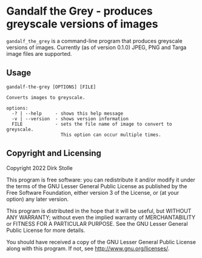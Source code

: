 # Gandalf the Grey - produces greyscale versions of images

`gandalf_the_grey` is a command-line program that produces greyscale versions
of images. Currently (as of version 0.1.0) JPEG, PNG and Targa image files are
supported.

## Usage

    gandalf-the-grey [OPTIONS] [FILE]

    Converts images to greyscale.

    options:
      -? | --help     - shows this help message
      -v | --version  - shows version information
      FILE            - sets the file name of image to convert to greyscale.
                        This option can occur multiple times.

## Copyright and Licensing

Copyright 2022  Dirk Stolle

This program is free software: you can redistribute it and/or modify
it under the terms of the GNU Lesser General Public License as published by
the Free Software Foundation, either version 3 of the License, or
(at your option) any later version.

This program is distributed in the hope that it will be useful,
but WITHOUT ANY WARRANTY; without even the implied warranty of
MERCHANTABILITY or FITNESS FOR A PARTICULAR PURPOSE.  See the
GNU Lesser General Public License for more details.

You should have received a copy of the GNU Lesser General Public License
along with this program.  If not, see <http://www.gnu.org/licenses/>.

